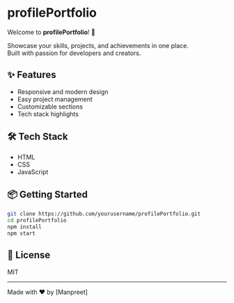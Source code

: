 # profilePortfolio

Welcome to **profilePortfolio**! 🚀

Showcase your skills, projects, and achievements in one place.  
Built with passion for developers and creators.

## ✨ Features

- Responsive and modern design
- Easy project management
- Customizable sections
- Tech stack highlights

## 🛠️ Tech Stack

- HTML
- CSS
- JavaScript

## 📦 Getting Started

```bash
git clone https://github.com/yourusername/profilePortfolio.git
cd profilePortfolio
npm install
npm start
```

## 📄 License

MIT

---

Made with ❤️ by [Manpreet]